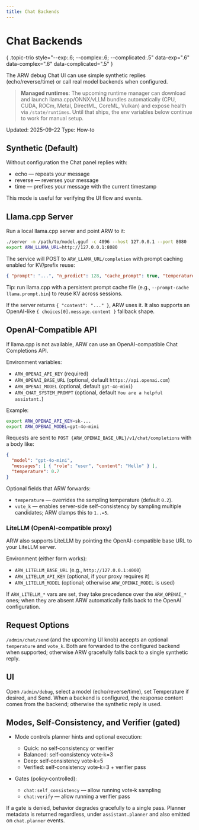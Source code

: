 ```yaml
---
title: Chat Backends
---
```


# Chat Backends
{ .topic-trio style="--exp:.6; --complex:.6; --complicated:.5" data-exp=".6" data-complex=".6" data-complicated=".5" }

The ARW debug Chat UI can use simple synthetic replies (echo/reverse/time) or call real model backends when configured.

> **Managed runtimes**: The upcoming runtime manager can download and launch llama.cpp/ONNX/vLLM bundles automatically (CPU, CUDA, ROCm, Metal, DirectML, CoreML, Vulkan) and expose health via `/state/runtimes`. Until that ships, the env variables below continue to work for manual setup.

Updated: 2025-09-22
Type: How‑to

## Synthetic (Default)

Without configuration the Chat panel replies with:
- echo — repeats your message
- reverse — reverses your message
- time — prefixes your message with the current timestamp

This mode is useful for verifying the UI flow and events.

## Llama.cpp Server

Run a local llama.cpp server and point ARW to it:

```bash
./server -m /path/to/model.gguf -c 4096 --host 127.0.0.1 --port 8080
export ARW_LLAMA_URL=http://127.0.0.1:8080
```

The service will POST to `ARW_LLAMA_URL/completion` with prompt caching enabled for KV/prefix reuse:

```json
{ "prompt": "...", "n_predict": 128, "cache_prompt": true, "temperature": 0.7 }
```

Tip: run llama.cpp with a persistent prompt cache file (e.g., `--prompt-cache llama.prompt.bin`) to reuse KV across sessions.

If the server returns `{ "content": "..." }`, ARW uses it. It also supports an OpenAI-like `{ choices[0].message.content }` fallback shape.

## OpenAI-Compatible API

If llama.cpp is not available, ARW can use an OpenAI-compatible Chat Completions API.

Environment variables:

- `ARW_OPENAI_API_KEY` (required)
- `ARW_OPENAI_BASE_URL` (optional, default `https://api.openai.com`)
- `ARW_OPENAI_MODEL` (optional, default `gpt-4o-mini`)
- `ARW_CHAT_SYSTEM_PROMPT` (optional, default `You are a helpful assistant.`)

Example:

```bash
export ARW_OPENAI_API_KEY=sk-...
export ARW_OPENAI_MODEL=gpt-4o-mini
```

Requests are sent to `POST {ARW_OPENAI_BASE_URL}/v1/chat/completions` with a body like:

```json
{
  "model": "gpt-4o-mini",
  "messages": [ { "role": "user", "content": "Hello" } ],
  "temperature": 0.7
}
```

Optional fields that ARW forwards:

- `temperature` — overrides the sampling temperature (default `0.2`).
- `vote_k` — enables server-side self-consistency by sampling multiple candidates; ARW clamps this to `1..=5`.

### LiteLLM (OpenAI-compatible proxy)

ARW also supports LiteLLM by pointing the OpenAI-compatible base URL to your LiteLLM server.

Environment (either form works):

- `ARW_LITELLM_BASE_URL` (e.g., `http://127.0.0.1:4000`)
- `ARW_LITELLM_API_KEY` (optional, if your proxy requires it)
- `ARW_LITELLM_MODEL` (optional; otherwise `ARW_OPENAI_MODEL` is used)

If `ARW_LITELLM_*` vars are set, they take precedence over the `ARW_OPENAI_*` ones; when they are absent ARW automatically falls back to the OpenAI configuration.

## Request Options

`/admin/chat/send` (and the upcoming UI knob) accepts an optional `temperature` and `vote_k`. Both are forwarded to the configured backend when supported; otherwise ARW gracefully falls back to a single synthetic reply.

## UI

Open `/admin/debug`, select a model (echo/reverse/time), set Temperature if desired, and Send. When a backend is configured, the response content comes from the backend; otherwise the synthetic reply is used.
## Modes, Self‑Consistency, and Verifier (gated)

- Mode controls planner hints and optional execution:
  - Quick: no self‑consistency or verifier
  - Balanced: self‑consistency vote‑k=3
  - Deep: self‑consistency vote‑k=5
  - Verified: self‑consistency vote‑k=3 + verifier pass

- Gates (policy‑controlled):
  - `chat:self_consistency` — allow running vote‑k sampling
  - `chat:verify` — allow running a verifier pass

If a gate is denied, behavior degrades gracefully to a single pass. Planner metadata is returned regardless, under `assistant.planner` and also emitted on `chat.planner` events.
